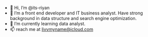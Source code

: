 - 👋 Hi, I’m @its-riyan
- 👀 I’m a front end developer and IT business analyst. Have strong background in data structure and search engine optimization.
- 🌱 I’m currently learning data analyst.
- 📫 reach me at livvmyname@icloud.com

<!---
its-riyan/its-riyan is a ✨ special ✨ repository because its `README.md` (this file) appears on your GitHub profile.
You can click the Preview link to take a look at your changes.
--->
